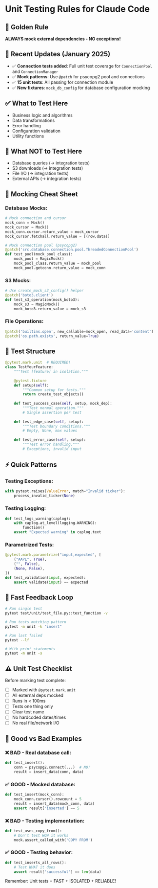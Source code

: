 # Unit Testing Rules for Claude Code

## 🎯 Golden Rule
**ALWAYS mock external dependencies - NO exceptions!**

## 🔄 Recent Updates (January 2025)
- ✅ **Connection tests added**: Full unit test coverage for `ConnectionPool` and `ConnectionManager`
- ✅ **Mock patterns**: Use `@patch` for psycopg2 pool and connections
- ✅ **15 unit tests**: All passing for connection module
- ✅ **New fixtures**: `mock_db_config` for database configuration mocking

## ✅ What to Test Here
- Business logic and algorithms
- Data transformations
- Error handling
- Configuration validation
- Utility functions

## 🚫 What NOT to Test Here
- Database queries (→ integration tests)
- S3 downloads (→ integration tests)
- File I/O (→ integration tests)
- External APIs (→ integration tests)

## 🔧 Mocking Cheat Sheet

### Database Mocks:
```python
# Mock connection and cursor
mock_conn = Mock()
mock_cursor = Mock()
mock_conn.cursor.return_value = mock_cursor
mock_cursor.fetchall.return_value = [(row,data)]

# Mock connection pool (psycopg2)
@patch('src.database.connection.pool.ThreadedConnectionPool')
def test_pool(mock_pool_class):
    mock_pool = MagicMock()
    mock_pool_class.return_value = mock_pool
    mock_pool.getconn.return_value = mock_conn
```

### S3 Mocks:
```python
# Use create_mock_s3_config() helper
@patch('boto3.client')
def test_s3_operation(mock_boto3):
    mock_s3 = MagicMock()
    mock_boto3.return_value = mock_s3
```

### File Operations:
```python
@patch('builtins.open', new_callable=mock_open, read_data='content')
@patch('os.path.exists', return_value=True)
```

## 📝 Test Structure

```python
@pytest.mark.unit  # REQUIRED!
class TestYourFeature:
    """Test [feature] in isolation."""
    
    @pytest.fixture
    def setup(self):
        """Common setup for tests."""
        return create_test_objects()
    
    def test_success_case(self, setup, mock_dep):
        """Test normal operation."""
        # Single assertion per test
        
    def test_edge_case(self, setup):
        """Test boundary conditions."""
        # Empty, None, max values
        
    def test_error_case(self, setup):
        """Test error handling."""
        # Exceptions, invalid input
```

## ⚡ Quick Patterns

### Testing Exceptions:
```python
with pytest.raises(ValueError, match="Invalid ticker"):
    process_invalid_ticker(None)
```

### Testing Logging:
```python
def test_logs_warning(caplog):
    with caplog.at_level(logging.WARNING):
        function()
    assert "Expected warning" in caplog.text
```

### Parametrized Tests:
```python
@pytest.mark.parametrize("input,expected", [
    ("AAPL", True),
    ("", False),
    (None, False),
])
def test_validation(input, expected):
    assert validate(input) == expected
```

## 🏃 Fast Feedback Loop

```bash
# Run single test
pytest test/unit/test_file.py::test_function -v

# Run tests matching pattern
pytest -m unit -k "insert" 

# Run last failed
pytest --lf

# With print statements
pytest -m unit -s
```

## ⚠️ Unit Test Checklist

Before marking test complete:
- [ ] Marked with `@pytest.mark.unit`
- [ ] All external deps mocked
- [ ] Runs in < 100ms
- [ ] Tests one thing only
- [ ] Clear test name
- [ ] No hardcoded dates/times
- [ ] No real file/network I/O

## 🎨 Good vs Bad Examples

### ❌ BAD - Real database call:
```python
def test_insert():
    conn = psycopg2.connect(...)  # NO!
    result = insert_data(conn, data)
```

### ✅ GOOD - Mocked database:
```python
def test_insert(mock_conn):
    mock_conn.cursor().rowcount = 5
    result = insert_data(mock_conn, data)
    assert result['inserted'] == 5
```

### ❌ BAD - Testing implementation:
```python
def test_uses_copy_from():
    # Don't test HOW it works
    mock.assert_called_with('COPY FROM')
```

### ✅ GOOD - Testing behavior:
```python
def test_inserts_all_rows():
    # Test WHAT it does
    assert result['successful'] == len(data)
```

Remember: Unit tests = FAST + ISOLATED + RELIABLE!